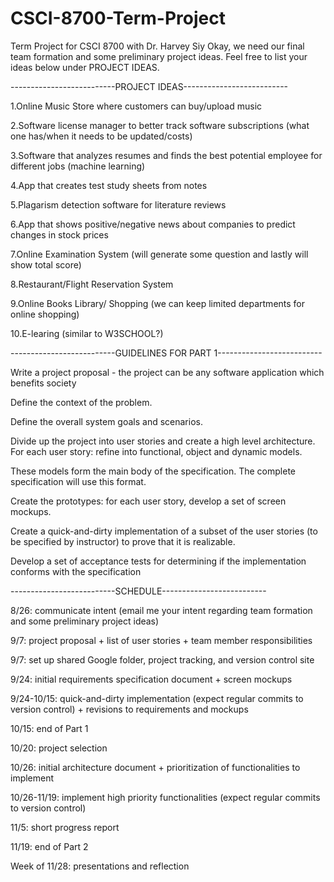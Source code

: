 # CSCI-8700-Term-Project
Term Project for CSCI 8700 with Dr. Harvey Siy
Okay, we need our final team formation and some preliminary project ideas.  Feel free to list your ideas below under PROJECT IDEAS.

--------------------------PROJECT IDEAS--------------------------

1.Online Music Store where customers can buy/upload music

2.Software license manager to better track software subscriptions (what one has/when it needs to be updated/costs)

3.Software that analyzes resumes and finds the best potential employee for different jobs (machine learning)

4.App that creates test study sheets from notes

5.Plagarism detection software for literature reviews

6.App that shows positive/negative news about companies to predict changes in stock prices

7.Online Examination System (will generate some question and lastly will show total score)

8.Restaurant/Flight Reservation System

9.Online Books Library/ Shopping (we can keep limited departments for online shopping)

10.E-learing (similar to W3SCHOOL?)



--------------------------GUIDELINES FOR PART 1--------------------------

Write a project proposal - the project can be any software application which benefits society

Define the context of the problem.

Define the overall system goals and scenarios.

Divide up the project into user stories and create a high level architecture. For each user story: refine into functional, object and dynamic models.

These models form the main body of the specification. The complete specification will use this format.

Create the prototypes: for each user story, develop a set of screen mockups.

Create a quick-and-dirty implementation of a subset of the user stories (to be specified by instructor) to prove that it is realizable.

Develop a set of acceptance tests for determining if the implementation conforms with the specification



--------------------------SCHEDULE--------------------------

8/26: communicate intent (email me your intent regarding team formation and some preliminary project ideas)

9/7: project proposal + list of user stories + team member responsibilities

9/7: set up shared Google folder, project tracking, and version control site

9/24: initial requirements specification document + screen mockups

9/24-10/15: quick-and-dirty implementation (expect regular commits to version control) + revisions to requirements and mockups

10/15: end of Part 1

10/20: project selection

10/26: initial architecture document + prioritization of functionalities to implement

10/26-11/19: implement high priority functionalities (expect regular commits to version control)

11/5: short progress report

11/19: end of Part 2

Week of 11/28: presentations and reflection
